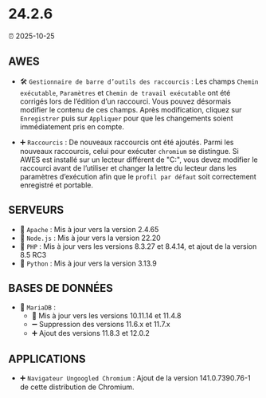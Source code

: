 # 24.2.6

⏰ 2025-10-25

## AWES
- 🛠️ `Gestionnaire de barre d’outils des raccourcis` : Les champs `Chemin exécutable`, `Paramètres` et `Chemin de travail exécutable` ont été corrigés lors de l’édition d’un raccourci. Vous pouvez désormais modifier le contenu de ces champs. Après modification, cliquez sur `Enregistrer` puis sur `Appliquer` pour que les changements soient immédiatement pris en compte.

- ➕ `Raccourcis` : De nouveaux raccourcis ont été ajoutés.
Parmi les nouveaux raccourcis, celui pour exécuter `chromium` se distingue. Si AWES est installé sur un lecteur différent de "C:\", vous devez modifier le raccourci avant de l’utiliser et changer la lettre du lecteur dans les paramètres d’exécution afin que le `profil par défaut` soit correctement enregistré et portable.

## SERVEURS
- 🔄 `Apache` : Mis à jour vers la version 2.4.65  
- 🔄 `Node.js` : Mis à jour vers la version 22.20  
- 🔄 `PHP` : Mis à jour vers les versions 8.3.27 et 8.4.14, et ajout de la version 8.5 RC3  
- 🔄 `Python` : Mis à jour vers la version 3.13.9  

## BASES DE DONNÉES
- 🔄 `MariaDB` :  
    - 🔄 Mis à jour vers les versions 10.11.14 et 11.4.8  
    - ➖ Suppression des versions 11.6.x et 11.7.x  
    - ➕ Ajout des versions 11.8.3 et 12.0.2  

## APPLICATIONS
- ➕ `Navigateur Ungoogled Chromium` : Ajout de la version 141.0.7390.76-1 de cette distribution de Chromium.
